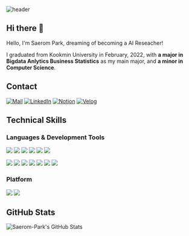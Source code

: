 ![header](https://capsule-render.vercel.app/api?type=waving&color=gradient&customColorList=0,27&height=350&section=header&text=Welcome&fontSize=90&desc=%20This%20is%20Saerom-Park's%20Github&animation=fadeIn&descSize=20&FontSize=40&descAlign=70&descAlignY=70)

## Hi there 👋
Hello, I'm Saerom Park, dreaming of becoming a AI Reseacher!

I graduated from Kookmin University in February, 2022, with **a major in Bigdata Anlytics Business Statistics** as my main major, and **a minor in Computer Science**.

## Contact
[![Mail](https://img.shields.io/badge/saerom2000@gmail.com-EA4335?style=flat-square&logo=Gmail&logoColor=white)](saerom2000@gmail.com)
[![LinkedIn](https://img.shields.io/badge/Saerom_Park-0A66C2?style=flat-square&logo=LinkedIn&logoColor=white)](https://www.linkedin.com/in/saerom-park-134359194/)
[![Notion](https://img.shields.io/badge/Notion-000000?style=flat-square&logo=Notion&logoColor=white)](https://www.notion.so/rommie/Saerom-Park-78bb71fc865d4804ada1458cd6389732)
[![Velog](https://img.shields.io/badge/Velog-20C997?style=flat-square&logo=Velog&logoColor=white)]( https://velog.io/@rommie)



## Technical Skills
### Languages & Development Tools
<img src="https://img.shields.io/badge/Python-3776AB?style=flat-square&logo=Python&logoColor=white"/> <img src="https://img.shields.io/badge/Pytorch-EE4C2C?style=flat-square&logo=Pytorch&logoColor=white"/>
<img src="https://img.shields.io/badge/TensorFlow-FF6F00?style=flat-square&logo=TensorFlow&logoColor=white"/> <img src="https://img.shields.io/badge/Keras-D00000?style=flat-square&logo=Keras&logoColor=white"/>
<img src="https://img.shields.io/badge/Java-007396?style=flat-square&logo=Java&logoColor=white"/> <img src="https://img.shields.io/badge/R-276DC3?style=flat-square&logo=R&logoColor=white"/> 

<img src="https://img.shields.io/badge/Anaconda-44A833?style=flat-square&logo=Anaconda&logoColor=white"/> <img src="https://img.shields.io/badge/Jupyter-F37626?style=flat-square&logo=Jupyter&logoColor=white"/> <img src="https://img.shields.io/badge/Anaconda-44A833?style=flat-square&logo=Anaconda&logoColor=white"/> <img src="https://img.shields.io/badge/Google Colab-F9AB00?style=flat-square&logo=Google Colab&logoColor=white"/> <img src="https://img.shields.io/badge/Eclipse IDE-2C2255?style=flat-square&logo=Eclipse IDE&logoColor=white"/> <img src="https://img.shields.io/badge/MySQL-4479A1?style=flat-square&logo=MySQL&logoColor=white"/> <img src="https://img.shields.io/badge/Microsoft SQL Server-CC2927?style=flat-square&logo=Microsoft SQL Server&logoColor=white"/> 


### Platform
<img src="https://img.shields.io/badge/Windows-0078D6?style=flat-square&logo=Windows&logoColor=white"/> <img src="https://img.shields.io/badge/Linux-FCC624?style=flat-square&logo=Linux&logoColor=white"/>


## GitHub Stats
![Saerom-Park's GitHub Stats](https://github-readme-stats.vercel.app/api?username=Saerom-Park&show_icons=true&theme=swift)


<!--
**Saerom-Park/Saerom-Park** is a ✨ _special_ ✨ repository because its `README.md` (this file) appears on your GitHub profile.

Here are some ideas to get you started:

- 🔭 I’m currently working on ...
- 🌱 I’m currently learning ...
- 👯 I’m looking to collaborate on ...
- 🤔 I’m looking for help with ...
- 💬 Ask me about ...
- 📫 How to reach me: ...
- 😄 Pronouns: ...
- ⚡ Fun fact: ...
-->
